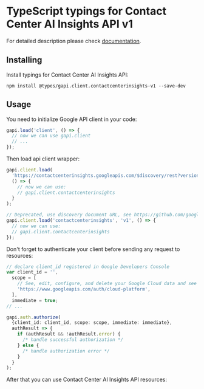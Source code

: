 # TypeScript typings for Contact Center AI Insights API v1

For detailed description please check [documentation](https://cloud.google.com/contact-center/insights/docs).

## Installing

Install typings for Contact Center AI Insights API:

```
npm install @types/gapi.client.contactcenterinsights-v1 --save-dev
```

## Usage

You need to initialize Google API client in your code:

```typescript
gapi.load('client', () => {
  // now we can use gapi.client
  // ...
});
```

Then load api client wrapper:

```typescript
gapi.client.load(
  'https://contactcenterinsights.googleapis.com/$discovery/rest?version=v1',
  () => {
    // now we can use:
    // gapi.client.contactcenterinsights
  }
);
```

```typescript
// Deprecated, use discovery document URL, see https://github.com/google/google-api-javascript-client/blob/master/docs/reference.md#----gapiclientloadname----version----callback--
gapi.client.load('contactcenterinsights', 'v1', () => {
  // now we can use:
  // gapi.client.contactcenterinsights
});
```

Don't forget to authenticate your client before sending any request to resources:

```typescript
// declare client_id registered in Google Developers Console
var client_id = '',
  scope = [
    // See, edit, configure, and delete your Google Cloud data and see the email address for your Google Account.
    'https://www.googleapis.com/auth/cloud-platform',
  ],
  immediate = true;
// ...

gapi.auth.authorize(
  {client_id: client_id, scope: scope, immediate: immediate},
  authResult => {
    if (authResult && !authResult.error) {
      /* handle successful authorization */
    } else {
      /* handle authorization error */
    }
  }
);
```

After that you can use Contact Center AI Insights API resources: <!-- TODO: make this work for multiple namespaces -->

```typescript

```

